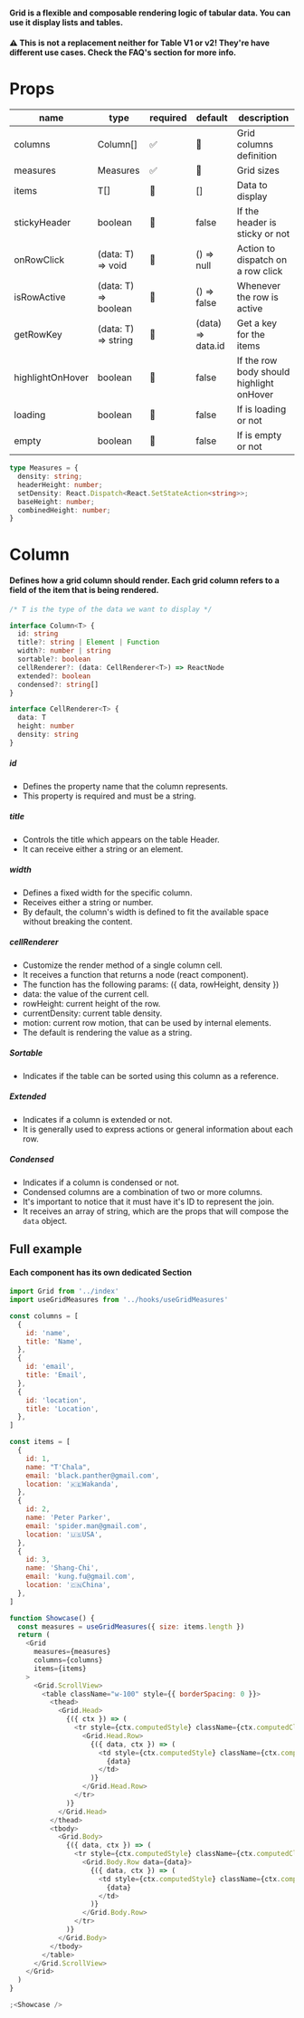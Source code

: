 #### Grid is a flexible and composable rendering logic of tabular data. You can use it display lists and tables.
#### ⚠️ This is not a replacement neither for Table V1 or v2! They're have different use cases. Check the FAQ's section for more info.

# Props

| name             | type                 | required | default           | description                              |
|------------------|----------------------|----------|-------------------|------------------------------------------|
| columns          | Column<T>[]          | ✅        | 🚫                | Grid columns definition                  |
| measures         | Measures             | ✅        | 🚫                | Grid sizes                               |
| items            | T[]                  | 🚫       | []                | Data to display                          |
| stickyHeader     | boolean              | 🚫       | false             | If the header is sticky or not           |
| onRowClick       | (data: T) => void    | 🚫       | () => null        | Action to dispatch on a row click        |
| isRowActive      | (data: T) => boolean | 🚫       | () => false       | Whenever the row is active               |
| getRowKey        | (data: T) => string  | 🚫       | (data) => data.id | Get a key for the items                  |
| highlightOnHover | boolean              | 🚫       | false             | If the row body should highlight onHover |
| loading          | boolean              | 🚫       | false             | If is loading or not                     |
| empty            | boolean              | 🚫       | false             | If is empty or not                       |



```ts
type Measures = {
  density: string;
  headerHeight: number;
  setDensity: React.Dispatch<React.SetStateAction<string>>;
  baseHeight: number;
  combinedHeight: number;
}
```

# Column

#### Defines how a grid column should render. Each grid column refers to a field of the item that is being rendered.

```ts
/* T is the type of the data we want to display */

interface Column<T> {
  id: string
  title?: string | Element | Function
  width?: number | string
  sortable?: boolean
  cellRenderer?: (data: CellRenderer<T>) => ReactNode
  extended?: boolean
  condensed?: string[]
}

interface CellRenderer<T> {
  data: T
  height: number
  density: string
}
```

##### id

- Defines the property name that the column represents.
- This property is required and must be a string.

##### title

- Controls the title which appears on the table Header.
- It can receive either a string or an element.

##### width

- Defines a fixed width for the specific column.
- Receives either a string or number.
- By default, the column's width is defined to fit the available space without breaking the content.

##### cellRenderer

- Customize the render method of a single column cell.
- It receives a function that returns a node (react component).
- The function has the following params: ({ data, rowHeight, density })
- data: the value of the current cell.
- rowHeight: current height of the row.
- currentDensity: current table density.
- motion: current row motion, that can be used by internal elements.
- The default is rendering the value as a string.

##### Sortable

- Indicates if the table can be sorted using this column as a reference.

##### Extended

- Indicates if a column is extended or not.
- It is generally used to express actions or general information about each row.

##### Condensed

- Indicates if a column is condensed or not.
- Condensed columns are a combination of two or more columns.
- It's important to notice that it must have it's ID to represent the join.
- It receives an array of string, which are the props that will compose the `data` object.

## Full example

#### Each component has its own dedicated Section

```js
import Grid from '../index'
import useGridMeasures from '../hooks/useGridMeasures'

const columns = [
  {
    id: 'name',
    title: 'Name',
  },
  {
    id: 'email',
    title: 'Email',
  },
  {
    id: 'location',
    title: 'Location',
  },
]

const items = [
  {
    id: 1,
    name: "T'Chala",
    email: 'black.panther@gmail.com',
    location: '🇰🇪Wakanda',
  },
  {
    id: 2,
    name: 'Peter Parker',
    email: 'spider.man@gmail.com',
    location: '🇺🇸USA',
  },
  {
    id: 3,
    name: 'Shang-Chi',
    email: 'kung.fu@gmail.com',
    location: '🇨🇳China',
  },
]

function Showcase() {
  const measures = useGridMeasures({ size: items.length })
  return (
    <Grid 
      measures={measures}
      columns={columns}
      items={items}
    >
      <Grid.ScrollView>
        <table className="w-100" style={{ borderSpacing: 0 }}>
          <thead>
            <Grid.Head>
              {({ ctx }) => (
                <tr style={ctx.computedStyle} className={ctx.computedClassName}>
                  <Grid.Head.Row>
                    {({ data, ctx }) => (
                      <td style={ctx.computedStyle} className={ctx.computedClassName}>
                        {data}
                      </td>
                    )}
                  </Grid.Head.Row>
                </tr>
              )}
            </Grid.Head>
          </thead>
          <tbody>
            <Grid.Body>
              {({ data, ctx }) => (
                <tr style={ctx.computedStyle} className={ctx.computedClassName}>
                  <Grid.Body.Row data={data}>
                    {({ data, ctx }) => (
                      <td style={ctx.computedStyle} className={ctx.computedClassName}>
                        {data}
                      </td>
                    )}
                  </Grid.Body.Row>
                </tr>
              )}
            </Grid.Body>
          </tbody>
        </table>
      </Grid.ScrollView>
    </Grid>
  )
}

;<Showcase />
```
